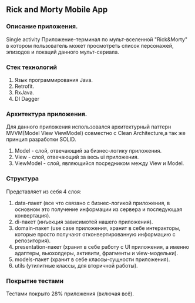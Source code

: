 ## Rick and Morty Mobile App

### Описание приложения.
Single activity Приложение-терминал по мульт-вселенной "Rick&Morty" в котором пользователь может просмотреть список персонажей, эпизодов и локаций данного мульт-сериала.

### Стек технологий
1. Язык программирования Java.
2. Retrofit.
3. RxJava.
4. DI Dagger


### Архитектура приложения.
Для данного приложения использовался архитектурный паттерн MVVM(Model View ViewModel) совместно с Clean Architecture,а так же принцип разработки SOLID. 
1. Model - слой, отвечающий за бизнес-логику приложения.
2. View - слой, отвечающий за весь ui приложения.
3. ViewModel - слой, являющийся посредником между View и Model.

### Структура
Представляет из себя 4 слоя:
1. data-пакет (все что связано с бизнес-логикой приложения, в основном это получение информации из сервера и последующая конвертация).
2. di-пакет (инъекция зависимотей нашего приложения).
3. domain-пакет (use case приложения, хранит в себе интеракторы, которые просто получают отконвертированную информацию с репозитория).
4. presentation-пакет (хранит в себе работу с UI приложения, а именно адаптеры, вьюхолдеры, активити, фрагменты и view-модельки).
5. models-пакет (хранит в себе классы-сущности приложения).
6. utils (утилитные классы, для вторичной работы).

### Покрытие тестами
Тестами покрыто 28% приложения (включая всё).
